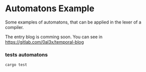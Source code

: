 # Automatons Example
Some examples of automatons, that can be applied in the lexer of a compiler.

The entry blog is comming soon. You can see in https://gitlab.com/0al3x/temporal-blog

### tests automatons

```bash
cargo test
```
